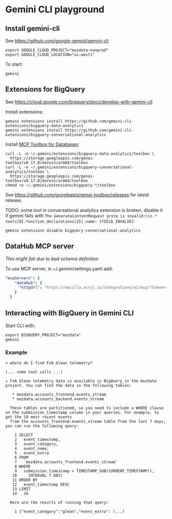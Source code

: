 # Gemini CLI playground

## Install gemini-cli
See https://github.com/google-gemini/gemini-cli

```
export GOOGLE_CLOUD_PROJECT="mozdata-nonprod"
export GOOGLE_CLOUD_LOCATION="us-west1"
```
To start:
```
gemini
```

## Extensions for BigQuery
See https://cloud.google.com/bigquery/docs/develop-with-gemini-cli

Install extensions:
```
gemini extensions install https://github.com/gemini-cli-extensions/bigquery-data-analytics
gemini extensions install https://github.com/gemini-cli-extensions/bigquery-conversational-analytics
```

Install [MCP Toolbox for Databases](https://googleapis.github.io/genai-toolbox/getting-started/introduction/#why-toolbox):
```
curl -L -o ~/.gemini/extensions/bigquery-data-analytics/toolbox \
  https://storage.googleapis.com/genai-toolbox/v0.17.0/darwin/arm64/toolbox
curl -L -o ~/.gemini/extensions/bigquery-conversational-analytics/toolbox \
  https://storage.googleapis.com/genai-toolbox/v0.17.0/darwin/arm64/toolbox
chmod +x ~/.gemini/extensions/bigquery-*/toolbox
```
See https://github.com/googleapis/genai-toolbox/releases for latest release.

TODO: some tool in conversational analytics extension is broken, disable it if gemini fails with `The GenerateContentRequest proto is invalid:\\n * tools[0].function_declarations[15].name: [FIELD_INVALID]`:
```
gemini extensions disable bigquery-conversational-analytics
```

## DataHub MCP server
_This might fail due to bad schema definition_

To use MCP server, in ~/.gemini/settings.yaml add:
```yaml
"mcpServers": {
    "dataHub": {
      "httpUrl": "https://mozilla.acryl.io/integrations/ai/mcp/?token={YOUR_API_TOKEN}"
    }
  }
```

## Interacting with BigQuery in Gemini CLI
Start CLI with:
```
export BIGQUERY_PROJECT="mozdata"
gemini
```

### Example
```
> where do I find FxA Glean telemetry?

(... some tool calls ...)

✦ FxA Glean telemetry data is available in BigQuery in the mozdata project. You can find the data in the following tables:

   * mozdata.accounts_frontend.events_stream
   * mozdata.accounts_backend.events_stream

  These tables are partitioned, so you need to include a WHERE clause on the submission_timestamp column in your queries. For example, to get the 10 most recent events
  from the accounts_frontend.events_stream table from the last 7 days, you can run the following query:

    1 SELECT
    2   event_timestamp,
    3   event_category,
    4   event_name,
    5   event_extra
    6 FROM
    7   `mozdata.accounts_frontend.events_stream`
    8 WHERE
    9   submission_timestamp > TIMESTAMP_SUB(CURRENT_TIMESTAMP(),
   10     INTERVAL 7 DAY)
   11 ORDER BY
   12   event_timestamp DESC
   13 LIMIT
   14   10

  Here are the results of running that query:

    1 {"event_category":"glean","event_extra": (...)
```
